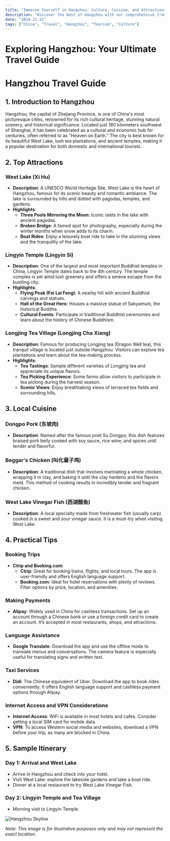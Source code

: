 ```yaml
---
title: "Immerse Yourself in Hangzhou: Culture, Cuisine, and Attractions"
description: "Discover the best of Hangzhou with our comprehensive travel guide. Explore top attractions, savor local cuisine, and get insider tips for an unforgettable Chinese adventure."
date: "2024-11-22"
tags: ["China", "Travel", "Hangzhou", "Tourism", "Culture"]
---
```


# Exploring Hangzhou: Your Ultimate Travel Guide

# Hangzhou Travel Guide

## 1. Introduction to Hangzhou
Hangzhou, the capital of Zhejiang Province, is one of China's most picturesque cities, renowned for its rich cultural heritage, stunning natural scenery, and historical significance. Located just 180 kilometers southwest of Shanghai, it has been celebrated as a cultural and economic hub for centuries, often referred to as "Heaven on Earth." The city is best known for its beautiful West Lake, lush tea plantations, and ancient temples, making it a popular destination for both domestic and international tourists.

## 2. Top Attractions

### West Lake (Xi Hu)
- **Description**: A UNESCO World Heritage Site, West Lake is the heart of Hangzhou, famous for its scenic beauty and romantic ambiance. The lake is surrounded by hills and dotted with pagodas, temples, and gardens.
- **Highlights**: 
  - **Three Pools Mirroring the Moon**: Iconic islets in the lake with ancient pagodas.
  - **Broken Bridge**: A famed spot for photography, especially during the winter months when snow adds to its charm.
  - **Boat Rides**: Enjoy a leisurely boat ride to take in the stunning views and the tranquility of the lake.

### Lingyin Temple (Lingyin Si)
- **Description**: One of the largest and most important Buddhist temples in China, Lingyin Temple dates back to the 4th century. The temple complex is set amid lush greenery and offers a serene escape from the bustling city.
- **Highlights**:
  - **Flying Peak (Fei Lai Feng)**: A nearby hill with ancient Buddhist carvings and statues.
  - **Hall of the Great Hero**: Houses a massive statue of Sakyamuni, the historical Buddha.
  - **Cultural Events**: Participate in traditional Buddhist ceremonies and learn about the history of Chinese Buddhism.

### Longjing Tea Village (Longjing Cha Xiang)
- **Description**: Famous for producing Longjing tea (Dragon Well tea), this tranquil village is located just outside Hangzhou. Visitors can explore tea plantations and learn about the tea-making process.
- **Highlights**:
  - **Tea Tastings**: Sample different varieties of Longjing tea and appreciate its unique flavors.
  - **Tea Picking Experience**: Some farms allow visitors to participate in tea picking during the harvest season.
  - **Scenic Views**: Enjoy breathtaking views of terraced tea fields and surrounding hills.

## 3. Local Cuisine

### Dongpo Pork (东坡肉)
- **Description**: Named after the famous poet Su Dongpo, this dish features braised pork belly cooked with soy sauce, rice wine, and spices until tender and flavorful.

### Beggar's Chicken (叫化童子鸡)
- **Description**: A traditional dish that involves marinating a whole chicken, wrapping it in clay, and baking it until the clay hardens and the flavors meld. This method of cooking results in incredibly tender and fragrant chicken.

### West Lake Vinegar Fish (西湖醋鱼)
- **Description**: A local specialty made from freshwater fish (usually carp) cooked in a sweet and sour vinegar sauce. It is a must-try when visiting West Lake.

## 4. Practical Tips

### Booking Trips
- **Ctrip and Booking.com**: 
  - **Ctrip**: Great for booking trains, flights, and local tours. The app is user-friendly and offers English language support.
  - **Booking.com**: Ideal for hotel reservations with plenty of reviews. Filter options by price, location, and amenities.

### Making Payments
- **Alipay**: Widely used in China for cashless transactions. Set up an account through a Chinese bank or use a foreign credit card to create an account. It’s accepted in most restaurants, shops, and attractions.

### Language Assistance
- **Google Translate**: Download the app and use the offline mode to translate menus and conversations. The camera feature is especially useful for translating signs and written text.

### Taxi Services
- **Didi**: The Chinese equivalent of Uber. Download the app to book rides conveniently. It offers English language support and cashless payment options through Alipay.

### Internet Access and VPN Considerations
- **Internet Access**: WiFi is available in most hotels and cafes. Consider getting a local SIM card for mobile data.
- **VPN**: To access Western social media and websites, download a VPN before your trip, as many are blocked in China.

## 5. Sample Itinerary

### Day 1: Arrival and West Lake
- Arrive in Hangzhou and check into your hotel.
- Visit West Lake: explore the lakeside gardens and take a boat ride.
- Dinner at a local restaurant to try West Lake Vinegar Fish.

### Day 2: Lingyin Temple and Tea Village
- Morning visit to Lingyin Temple

<img src="https://source.unsplash.com/1600x900/?Hangzhou,cityscape" alt="Hangzhou Skyline" loading="lazy">

*Note: This image is for illustrative purposes only and may not represent the exact location.*

